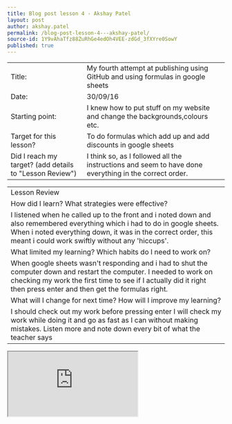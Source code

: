 ```yaml
---
title: Blog post lesson 4 - Akshay Patel
layout: post
author: akshay.patel
permalink: /blog-post-lesson-4---akshay-patel/
source-id: 1Y9vAhaTfz88ZuRhGe4edOh4VEE-zdGd_3fXYre0SowY
published: true
---
```

<table>
  <tr>
    <td>Title:</td>
    <td>My fourth attempt at publishing using GitHub and using formulas in google sheets</td>
  </tr>
  <tr>
    <td>Date:</td>
    <td>30/09/16</td>
  </tr>
  <tr>
    <td>Starting point:</td>
    <td>I knew how to put stuff on my website and change the backgrounds,colours etc.</td>
  </tr>
  <tr>
    <td>Target for this lesson?</td>
    <td>To do formulas which add up and add discounts in google sheets</td>
  </tr>
  <tr>
    <td>Did I reach my target? 
(add details to "Lesson Review")</td>
    <td>I think so, as I followed all the instructions and seem to have done everything in the correct order.</td>
  </tr>
</table>


<table>
  <tr>
    <td>Lesson Review</td>
  </tr>
  <tr>
    <td>How did I learn? What strategies were effective? </td>
  </tr>
  <tr>
    <td>I listened when he called up to the front and i noted down and also remembered everything which i had to do in google sheets. When i noted everything down, it was in the correct order, this meant i could work swiftly without any 'hiccups'.</td>
  </tr>
  <tr>
    <td>What limited my learning? Which habits do I need to work on? </td>
  </tr>
  <tr>
    <td>When google sheets wasn't responding and i had to shut the computer down and restart the computer. I needed to work on checking my work the first time to see if I actually did it right then press enter and then get the formulas right.</td>
  </tr>
  <tr>
    <td>What will I change for next time? How will I improve my learning?</td>
  </tr>
  <tr>
    <td>I should check out my work before pressing enter
I will check my work while doing it and go as fast as I can without making mistakes. Listen more and note down every bit of what the teacher says</td>
  </tr>
</table>
<iframe src="https://docs.google.com/spreadsheets/d/1EjeOqcdTuZh-FcsvAynjsi3aaimIJV5NnDK60o4LgVI/pubhtml?widget=true&amp;headers=false"></iframe>


